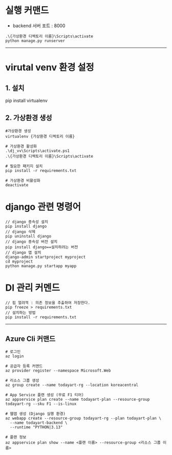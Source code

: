 # 실행 커맨드

- backend 서버 포트 : 8000

```
.\{가상환경 디렉토리 이름}\Scripts\activate
python manage.py runserver
```

---

# virutal venv 환경 설정

## 1. 설치

pip install virtualenv

## 2. 가상환경 생성

```
#가상환경 생성
virtualenv {가상환경 디렉토리 이름}

# 가상환경 활성화
.\dj_vv\Scripts\activate.ps1
.\{가상환경 디렉토리 이름}\Scripts\activate

# 필요한 패키지 설치
pip install -r requirements.txt

# 가상환경 비활성화
deactivate
```

# django 관련 명령어

```
// django 종속성 설치
pip install django
// django 삭제
pip uninstall django
// django 종속성 버전 설치
pip install django==설치하려는 버전
// django 앱 설치
django-admin startproject myproject
cd myproject
python manage.py startapp myapp

```

# DI 관리 커멘드

```
// 핍 얼려꺽 : 의존 정보을 추출하여 저장한다.
pip freeze > requirements.txt
// 설치하는 방법
pip install -r requirements.txt
```

---

## Azure Cli 커맨드

```
# 로그인
az login

# 공급자 등록 커맨드
az provider register --namespace Microsoft.Web

# 리소스 그룹 생성
az group create --name todayart-rg --location koreacentral

# App Service 플랜 생성 (무료 F1 티어)
az appservice plan create --name todayart-plan --resource-group todayart-rg --sku F1 --is-linux

# 웹앱 생성 (Django 실행 환경)
az webapp create --resource-group todayart-rg --plan todayart-plan \
  --name todayart-backend \
  --runtime "PYTHON|3.13"
```

```
# 플랜 정보
az appservice plan show --name <플랜 이름> --resource-group <리소스 그룹 이름>
```
